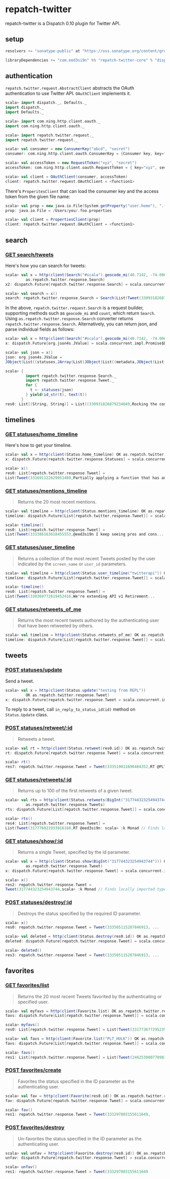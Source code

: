 repatch-twitter
===============

repatch-twitter is a Dispatch 0.10 plugin for Twitter API.

setup
-----

```scala
resolvers += "sonatype-public" at "https://oss.sonatype.org/content/groups/public"

libraryDependencies += "com.eed3si9n" %% "repatch-twitter-core" % "dispatch0.10.0_0.1.0-SNAPSHOT"
```

authentication
--------------

`repatch.twitter.request.AbstractClient` abstracts the OAuth authentication to use Twitter API. `OAuthClient` implements it.

```scala
scala> import dispatch._, Defaults._
import dispatch._
import Defaults._

scala> import com.ning.http.client.oauth._
import com.ning.http.client.oauth._

scala> import repatch.twitter.request._
import repatch.twitter.request._

scala> val consumer = new ConsumerKey("abcd", "secret")
consumer: com.ning.http.client.oauth.ConsumerKey = {Consumer key, key="abcd", secret="secret"}

scala> val accessToken = new RequestToken("xyz", "secret")
accessToken: com.ning.http.client.oauth.RequestToken = { key="xyz", secret="secret"}

scala> val client = OAuthClient(consumer, accessToken)
client: repatch.twitter.request.OAuthClient = <function1>
```

There's `ProperitesClient` that can load the consumer key and the access token from the given file name:

```scala
scala> val prop = new java.io.File(System.getProperty("user.home"), ".foo.properties")
prop: java.io.File = /Users/you/.foo.properties

scala> val client = PropertiesClient(prop)
client: repatch.twitter.request.OAuthClient = <function1>
```

search
------

### [GET search/tweets](https://dev.twitter.com/docs/api/1.1/get/search/tweets)

Here's how you can search for tweets:

```scala
scala> val x = http(client(Search("#scala").geocode_mi(40.7142, -74.0064, 10).count(2)) OK
         as.repatch.twitter.response.Search)
x2: dispatch.Future[repatch.twitter.response.Search] = scala.concurrent.impl.Promise$DefaultPromise@6bc9806d

scala> val search = x()
search: repatch.twitter.response.Search = Search(List(Tweet(330931826879234049,Rocking the contravariance. Hard. #nerd...
```

In the above, `repatch.twitter.request.Search` is a request builder, supporting methods such as `geocode_mi` and `count`, which return `Search`. Using `as.repatch.twitter.response.Search` converter returns `repatch.twitter.response.Search`. Alternatively, you can return json, and parse individual fields as follows:

```scala
scala> val x = http(client(Search("#scala").geocode_mi(40.7142, -74.0064, 10).count(2)) OK as.json4s.Json)
x: dispatch.Future[org.json4s.JValue] = scala.concurrent.impl.Promise$DefaultPromise@3252d2de

scala> val json = x()
json: org.json4s.JValue = 
JObject(List((statuses,JArray(List(JObject(List((metadata,JObject(List((result_...

scala> {
         import repatch.twitter.response.Search._
         import repatch.twitter.response.Tweet._
         for {
           t <- statuses(json)
         } yield(id_str(t), text(t))
       }
res0: List[(String, String)] = List((330931826879234049,Rocking the contravariance. Hard. #nerd #scala), (330877539461500928,RT @mhamrah: Excellent article on structuring distributed systems with #rabbitmq. Thanks @heroku Scaling Out with #Scala and #Akka http://t…))
```

timelines
---------

### [GET statuses/home_timeline](https://dev.twitter.com/docs/api/1.1/get/statuses/home_timeline)

Here's how to get your timeline.

```scala
scala> val x = http(client(Status.home_timeline) OK as.repatch.twitter.response.Tweets)
x: dispatch.Future[repatch.twitter.response.Statuses] = scala.concurrent.impl.Promise$DefaultPromise@41ad625a

scala> x()
res0: List[repatch.twitter.response.Tweet] = 
List(Tweet(331691122629951489,Partially applying a function that has an implicit parameter http://t.co/CwWQAkkBAN,....
```

### [GET statuses/mentions_timeline](https://dev.twitter.com/docs/api/1.1/get/statuses/mentions_timeline)

> Returns the 20 most recent mentions.

```scala
scala> val timeline = http(client(Status.mentions_timeline) OK as.repatch.twitter.response.Tweets)
timeline: dispatch.Future[List[repatch.twitter.response.Tweet]] = scala.concurrent.impl.Promise$DefaultPromise@53a5af37

scala> timeline()
res0: List[repatch.twitter.response.Tweet] = 
List(Tweet(333386163618455553,@eed3si9n I keep seeing pros and cons...
```

### [GET statuses/user_timeline](https://dev.twitter.com/docs/api/1.1/get/statuses/user_timeline)

> Returns a collection of the most recent Tweets posted by the user indicated by the `screen_name` or `user_id` parameters.

```scala
scala> val timeline = http(client(Status.user_timeline("twitterapi")) OK as.repatch.twitter.response.Tweets)
timeline: dispatch.Future[List[repatch.twitter.response.Tweet]] = scala.concurrent.impl.Promise$DefaultPromise@40878d74

scala> timeline()
res0: List[repatch.twitter.response.Tweet] = 
List(Tweet(330369772619452416,We're extending API v1 Retirement...
```

### [GET statuses/retweets_of_me](https://dev.twitter.com/docs/api/1.1/get/statuses/retweets_of_me)

> Returns the most recent tweets authored by the authenticating user that have been retweeted by others.

```scala
scala> val timeline = http(client(Status.retweets_of_me) OK as.repatch.twitter.response.Tweets)
timeline: dispatch.Future[List[repatch.twitter.response.Tweet]] = scala.concurrent.impl.Promise$DefaultPromise@14128779
```

tweets
------

### [POST statuses/update](https://dev.twitter.com/docs/api/1.1/post/statuses/update)

Send a tweet.

```scala
scala> val x = http(client(Status.update("testing from REPL"))
         OK as.repatch.twitter.response.Tweet)
x: dispatch.Future[repatch.twitter.response.Tweet = scala.concurrent.impl.Promise$DefaultPromise@65056d18
```

To reply to a tweet, call `in_reply_to_status_id(id)` method on `Status.Update` class.

### [POST statuses/retweet/:id](https://dev.twitter.com/docs/api/1.1/post/statuses/retweet/%3Aid)

> Retweets a tweet.

```scala
scala> val rt = http(client(Status.retweet(res0.id)) OK as.repatch.twitter.response.Tweet)
rt: dispatch.Future[repatch.twitter.response.Tweet] = scala.concurrent.impl.Promise$DefaultPromise@6758cd8

scala> rt()
res7: repatch.twitter.response.Tweet = Tweet(333519011696484352,RT @PLT_Hulk: ...
```

### [GET statuses/retweets/:id](https://dev.twitter.com/docs/api/1.1/get/statuses/retweets/%3Aid)

> Returns up to 100 of the first retweets of a given tweet.

```scala
scala> val rts = http(client(Status.retweets(BigInt("317744323254943744"))) OK
         as.repatch.twitter.response.Tweets)
rts: dispatch.Future[List[repatch.twitter.response.Tweet]] = scala.concurrent.impl.Promise$DefaultPromise@98fd639

scala> rts()
res4: List[repatch.twitter.response.Tweet] = 
List(Tweet(317776021933916160,RT @eed3si9n: scala> :k Monad // Finds locally imported types.
```

### [GET statuses/show/:id](https://dev.twitter.com/docs/api/1.1/get/statuses/show/%3Aid)

> Returns a single Tweet, specified by the id parameter.

```scala
scala> val x = http(client(Status.show(BigInt("317744323254943744"))) OK
         as.repatch.twitter.response.Tweet)
x: dispatch.Future[repatch.twitter.response.Tweet] = scala.concurrent.impl.Promise$DefaultPromise@4c603a77

scala> x()
res2: repatch.twitter.response.Tweet = 
Tweet(317744323254943744,scala> :k Monad // Finds locally imported types
```

### [POST statuses/destroy/:id](https://dev.twitter.com/docs/api/1.1/post/statuses/destroy/%3Aid)

> Destroys the status specified by the required ID parameter.

```scala
scala> x()
res0: repatch.twitter.response.Tweet = Tweet(333505115287846913, ...

scala> val deleted = http(client(Status.destroy(res0.id)) OK as.repatch.twitter.response.Tweet)
deleted: dispatch.Future[repatch.twitter.response.Tweet] = scala.concurrent.impl.Promise$DefaultPromise@a852084

scala> deleted()
res3: repatch.twitter.response.Tweet = Tweet(333505115287846913, ...
```

favorites
---------

### [GET favorites/list](https://dev.twitter.com/docs/api/1.1/get/favorites/list)

> Returns the 20 most recent Tweets favorited by the authenticating or specified user.

```scala
scala> val myfavs = http(client(Favorite.list) OK as.repatch.twitter.response.Tweets)
favs: dispatch.Future[List[repatch.twitter.response.Tweet]] = scala.concurrent.impl.Promise$DefaultPromise@4482d3a3

scala> myfavs()
res0: List[repatch.twitter.response.Tweet] = List(Tweet(331773677295239169

scala> val favs = http(client(Favorite.list("PLT_HULK")) OK as.repatch.twitter.response.Tweets)
favs: dispatch.Future[List[repatch.twitter.response.Tweet]] = scala.concurrent.impl.Promise$DefaultPromise@366ec9d4

scala> favs()
res1: List[repatch.twitter.response.Tweet] = List(Tweet(246253900770983937,@PLT_Hulk is angry lately.,...
```

### [POST favorites/create](https://dev.twitter.com/docs/api/1.1/post/favorites/create)

> Favorites the status specified in the ID parameter as the authenticating user.

```scala
scala> val fav = http(client(Favorite(res0.id)) OK as.repatch.twitter.response.Tweet)
fav: dispatch.Future[repatch.twitter.response.Tweet] = scala.concurrent.impl.Promise$DefaultPromise@12810908

scala> fav()
res1: repatch.twitter.response.Tweet = Tweet(333297803155611649,
```

### [POST favorites/destroy](https://dev.twitter.com/docs/api/1.1/post/favorites/destroy)

> Un-favorites the status specified in the ID parameter as the authenticating user.

```scala
scala> val unfav = http(client(Favorite.destroy(res0.id)) OK as.repatch.twitter.response.Tweet)
unfav: dispatch.Future[repatch.twitter.response.Tweet] = scala.concurrent.impl.Promise$DefaultPromise@7f3e93cb

scala> unfav()
res1: repatch.twitter.response.Tweet = Tweet(333297803155611649
```
